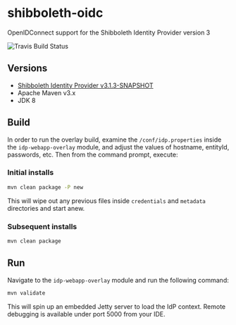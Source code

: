 # shibboleth-oidc
OpenIDConnect support for the Shibboleth Identity Provider version 3

![Travis Build Status](https://travis-ci.org/uchicago/shibboleth-oidc.svg?branch=master)

## Versions
- [Shibboleth Identity Provider v3.1.3-SNAPSHOT](https://wiki.shibboleth.net/confluence/display/IDP30/Home)
- Apache Maven v3.x
- JDK 8

## Build
In order to run the overlay build, examine the `/conf/idp.properties` inside the `idp-webapp-overlay` module,
and adjust the values of hostname, entityId, passwords, etc. Then from the command prompt, execute:

### Initial installs

```bash
mvn clean package -P new
```

This will wipe out any previous files inside `credentials` and `metadata` directories and start anew.


### Subsequent installs

```bash
mvn clean package
```
## Run
Navigate to the `idp-webapp-overlay` module and run the following command:

```bash
mvn validate
```

This will spin up an embedded Jetty server to load the IdP context. Remote debugging
is available under port 5000 from your IDE.
